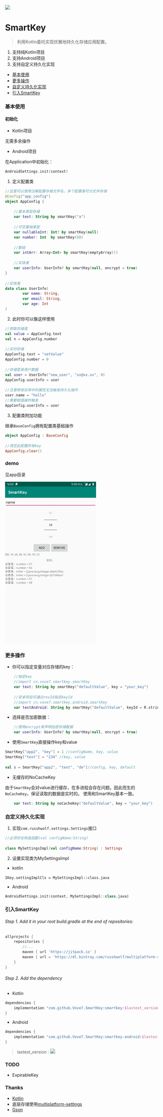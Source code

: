 [![](https://jitpack.io/v/Vove7/SmartKey.svg)](https://jitpack.io/#Vove7/SmartKey)

# SmartKey

> 利用Kotlin委托实现优雅地持久化存储应用配置。

1. 支持纯Kotlin项目
2. 支持Android项目
3. 支持自定义持久化实现


- [基本使用](#基本使用)
- [更多操作](#更多操作)
- [自定义持久化实现](#自定义持久化实现)
- [引入SmartKey](#引入SmartKey)

### 基本使用

#### 初始化

- Kotlin项目

无需多余操作

- Android项目

在Application中初始化：

```kotlin
AndroidSettings.init(context)
```

1. 定义配置类
```kotlin
//这里可以使用注解配置存储文件名，多个配置类可分文件存储
@Config("app_config")
object AppConfig {

    //基本类型存储
    var text: String by smartKey("a")

    //可空基础类型
    var nullableInt: Int? by smartKey(null)
    var number: Int  by smartKey(50)

    //数组
    var intArr: Array<Int> by smartKey(emptyArray())

    //实体类
    var userInfo: UserInfo? by smartKey(null, encrypt = true)
}

//实体类
data class UserInfo(
        var name: String,
        var email: String,
        var age: Int
)

```


2. 此时你可以像这样使用

```kotlin
//获取存储值
val value = AppConfig.text
val n = AppConfig.number 

//实时存储
AppConfig.text = "setValue"
AppConfig.number = 0

//存储登录用户数据
val user = UserInfo("new_user", "xx@xx.xx", 0)
AppConfig.userInfo = user

//注意修改实体中的属性无法触发持久化操作
user.name = "hello"
//需要赋值操作触发
AppConfig.userInfo = user

```

3. 配置类附加功能

继承`BaseConfig`拥有配置类基础操作
```kotlin
object AppConfig : BaseConfig

//清空此配置所有key
AppConfig.clear()
```

### demo

见app目录

<img src="screenshot/Screenshot.jpg" width= "300px" />

### 更多操作

- 你可以指定变量对应存储的key：
```kotlin
    //指定key 
    //import cn.vove7.smartkey.smartKey
    var text: String by smartKey("defaultValue", key = "your_key")
    
    //安卓项目可通过resId指定keyId
    //import cn.vove7.smartkey.android.smartKey
    var textAndroid: String by smartKey("defaultValue", keyId = R.string.key)
```

- 选择是否加密数据：

```kotlin
    //使用encrypt来声明加密存储数据
    var userInfo: UserInfo? by smartKey(null, encrypt = true)

```

- 使用`SmartKey`直接操作key和value

```kotlin
SmartKey["app2", "key"] = 1 //configName, key, value
SmartKey["text"] = "234" //key, value

val s = SmartKey["app2", "text", "de"]//config, key, default

```

- 无缓存的NoCacheKey

由于`SmartKey`会对value进行缓存，在多进程会存在问题。因此而生的`NoCacheKey`，保证读取的数据是实时的。
使用和SmartKey基本一致。
```kotlin
    var text: String by noCacheKey("defaultValue", key = "your_key")
```


### 自定义持久化实现

1. 实现`com.russhwolf.settings.Settings`接口

```kotlin
//必须存在构造函数(val configName:String)

class MySettingsImpl(val configName:String) : Settings
``` 
2. 设置实现类为MySettingsImpl
- kotlin

`IKey.settingImplCls = MySettingsImpl::class.java`

- Android

```kotlin
AndroidSettings.init(context, MySettingsImpl::class.java)
```

### 引入SmartKey

###### Step 1. Add it in your root build.gradle at the end of repositories:
```groovy
allprojects {
    repositories {
        //...
        maven { url 'https://jitpack.io' }
        maven { url = 'https://dl.bintray.com/russhwolf/multiplatform-settings' }
    }
}
```
###### Step 2. Add the dependency

- Kotlin

```groovy
dependencies {
    implementation "com.github.Vove7.SmartKey:smartkey:$lastest_version"
}
```

- Android
 
```groovy
dependencies {
    implementation "com.github.Vove7.SmartKey:smartkey-android:$lastest_version"
}
```
> lastest_version : [![](https://jitpack.io/v/Vove7/SmartKey.svg)](https://jitpack.io/#Vove7/SmartKey)


### TODO

- ExpirableKey


### Thanks

- [Kotlin](https://kotlinlang.org/)
- 底层存储使用[multiplatform-settings](https://github.com/russhwolf/multiplatform-settings)
- [Gson](https://github.com/google/gson)
